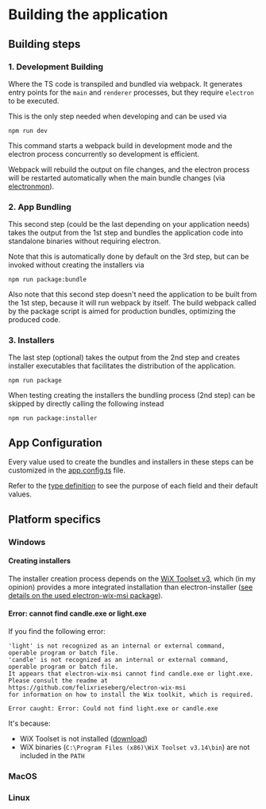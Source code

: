 # Building the application

## Building steps

### 1. Development Building

Where the TS code is transpiled and bundled via webpack. It generates entry points for the `main` and `renderer` processes, but they require `electron` to be executed.

This is the only step needed when developing and can be used via

```
npm run dev
```

This command starts a webpack build in development mode and the electron process concurrently so development is efficient.

Webpack will rebuild the output on file changes, and the electron process will be restarted automatically when the main bundle changes (via [electronmon](https://github.com/catdad/electronmon)).

### 2. App Bundling

This second step (could be the last depending on your application needs) takes the output from the 1st step and bundles the application code into standalone binaries without requiring electron.

Note that this is automatically done by default on the 3rd step, but can be invoked without creating the installers via

```
npm run package:bundle
```

Also note that this second step doesn't need the application to be built from the 1st step, because it will run webpack by itself. The build webpack called by the package script is aimed for production bundles, optimizing the produced code.

### 3. Installers

The last step (optional) takes the output from the 2nd step and creates installer executables that facilitates the distribution of the application.

```
npm run package
```

When testing creating the installers the bundling process (2nd step) can be skipped by directly calling the following instead

```
npm run package:installer
```

## App Configuration

Every value used to create the bundles and installers in these steps can be customized in the [app.config.ts](../../app.config.ts) file.

Refer to the [type definition](../../config/types.d.ts) to see the purpose of each field and their default values.

## Platform specifics

### Windows

#### Creating installers

The installer creation process depends on the [WiX Toolset v3](https://wixtoolset.org/docs/wix3/), which (in my opinion) provides a more integrated installation than electron-installer ([see details on the used electron-wix-msi package](https://github.com/electron-userland/electron-wix-msi)).

#### Error: cannot find candle.exe or light.exe

If you find the following error:

```
'light' is not recognized as an internal or external command,
operable program or batch file.
'candle' is not recognized as an internal or external command,
operable program or batch file.
It appears that electron-wix-msi cannot find candle.exe or light.exe.
Please consult the readme at https://github.com/felixrieseberg/electron-wix-msi
for information on how to install the Wix toolkit, which is required.

Error caught: Error: Could not find light.exe or candle.exe
```

It's because:
- WiX Toolset is not installed ([download](https://wixtoolset.org/docs/wix3/))
- WiX binaries (`C:\Program Files (x86)\WiX Toolset v3.14\bin`) are not included in the `PATH`

### MacOS

### Linux